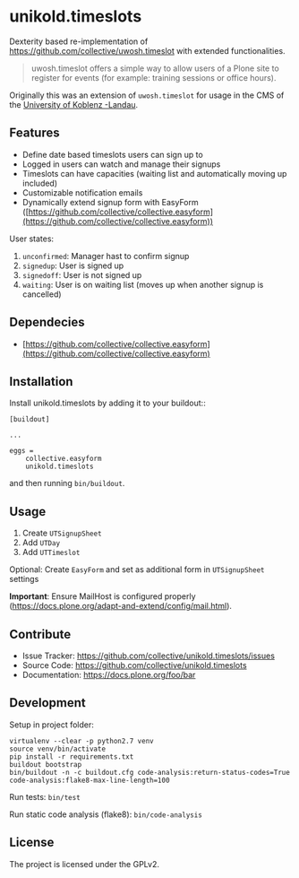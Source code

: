 
unikold.timeslots
=================

Dexterity based re-implementation of https://github.com/collective/uwosh.timeslot with extended functionalities.
> uwosh.timeslot offers a simple way to allow users of a Plone site to
register for events (for example: training sessions or office hours).

Originally this was an extension of `uwosh.timeslot` for usage in the CMS of the [University of Koblenz -Landau]([http://uni-koblenz-landau.de](http://uni-koblenz-landau.de/)).

Features
--------

- Define date based timeslots users can sign up to
- Logged in users can watch and manage their signups
- Timeslots can have capacities (waiting list and automatically moving up included)
- Customizable notification emails
- Dynamically extend signup form with EasyForm ([https://github.com/collective/collective.easyform](https://github.com/collective/collective.easyform))

User states:
1. `unconfirmed`: Manager hast to confirm signup
2. `signedup`: User is signed up
3. `signedoff`: User is not signed up
4. `waiting`: User is on waiting list (moves up when another signup is cancelled)


Dependecies
--------

* [https://github.com/collective/collective.easyform](https://github.com/collective/collective.easyform)


Installation
------------

Install unikold.timeslots by adding it to your buildout::

    [buildout]

    ...

    eggs =
        collective.easyform
        unikold.timeslots


and then running ``bin/buildout``.


Usage
------------

1. Create `UTSignupSheet`
2. Add `UTDay`
3. Add `UTTimeslot`

Optional: Create `EasyForm` and set as additional form in `UTSignupSheet` settings

**Important**: Ensure MailHost is configured properly (https://docs.plone.org/adapt-and-extend/config/mail.html).

Contribute
----------

- Issue Tracker: https://github.com/collective/unikold.timeslots/issues
- Source Code: https://github.com/collective/unikold.timeslots
- Documentation: https://docs.plone.org/foo/bar


Development
----------

Setup in project folder:

```
virtualenv --clear -p python2.7 venv
source venv/bin/activate
pip install -r requirements.txt
buildout bootstrap
bin/buildout -n -c buildout.cfg code-analysis:return-status-codes=True code-analysis:flake8-max-line-length=100
```

Run tests: `bin/test`

Run static code analysis (flake8): `bin/code-analysis`


License
-------

The project is licensed under the GPLv2.
